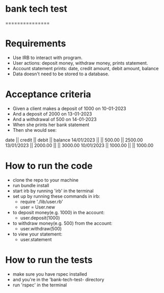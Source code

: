 # bank tech test
===============

# Requirements

* Use IRB to interact with program.
* User actions: deposit money, withdraw money, prints statement.
* Account statement prints: date, credit amount, debit amount, balance
* Data doesn't need to be stored to a database.

# Acceptance criteria

- Given a client makes a deposit of 1000 on 10-01-2023
- And a deposit of 2000 on 13-01-2023
- And a withdrawal of 500 on 14-01-2023
- When she prints her bank statement
- Then she would see:

date || credit || debit || balance
14/01/2023 || || 500.00 || 2500.00
13/01/2023 || 2000.00 || || 3000.00
10/01/2023 || 1000.00 || || 1000.00

# How to run the code
- clone the repo to your machine
- run bundle install
- start irb by running 'irb' in the terminal
- set up by running these commands in irb:
  * require './lib/user.rb'
  * user = User.new
- to deposit money(e.g. 1000) in the account:
  * user.deposit(1000)
- to withdraw money(e.g. 500) from the account:
  * user.withdraw(500)
- to view your statement:
  * user.statement

# How to run the tests
 - make sure you have rspec installed
 - and you're in the 'bank-tech-test- directory
 - run 'rspec' in the terminal

